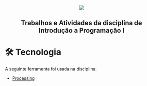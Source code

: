  <h1 align="center">
  <br>
  <img src="https://user-images.githubusercontent.com/63982257/105641671-1f4fdc00-5e64-11eb-830d-e8f03debe6f2.png">
  <br>
 </h1>
 <h2> <p align="center">Trabalhos e Atividades da disciplina de Introdução a Programação I</p></h2>

<h1>🛠 Tecnologia</h1>

A seguinte ferramenta foi usada na disciplina:

- [Processing](https://processing.org/)



